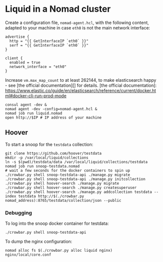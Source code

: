 # Liquid in a Nomad cluster
Create a configuration file, `nomad-agent.hcl`, with the following content,
adapted to your machine in case `eth0` is not the main network interface:

```hcl
advertise {
  http = "{{ GetInterfaceIP `eth0` }}"
  serf = "{{ GetInterfaceIP `eth0` }}"
}

client {
  enabled = true
  network_interface = "eth0"
}
```

Increase `vm.max_map_count` to at least 262144, to make elasticsearch happy -
see [the official documentation][] for details.
[the official documentation]: https://www.elastic.co/guide/en/elasticsearch/reference/current/docker.html#docker-cli-run-prod-mode


```shell
consul agent -dev &
nomad agent -dev -config=nomad-agent.hcl &
nomad job run liquid.nomad
open http://$IP # IP address of your machine
```

## Hoover
To start a snoop for the `testdata` collection:
```shell
git clone https://github.com/hoover/testdata
mkdir -p /var/local/liquid/collections
ln -s $(pwd)/testdata/data /var/local/liquid/collections/testdata
nomad job run snoop-testdata.nomad
# wait a few seconds for the docker containers to spin up
./crowbar.py shell snoop-testdata-api ./manage.py migrate
./crowbar.py shell snoop-testdata-api ./manage.py initcollection
./crowbar.py shell hoover-search ./manage.py migrate
./crowbar.py shell hoover-search ./manage.py createsuperuser
./crowbar.py shell hoover-search ./manage.py addcollection testdata --index testdata http://$(./crowbar.py nomad_address):8765/testdata/collection/json --public
```

### Debugging
To log into the snoop docker container for testdata:
```shell
./crowbar.py shell snoop-testdata-api
```

To dump the nginx configuration:
```shell
nomad alloc fs $(./crowbar.py alloc liquid nginx) nginx/local/core.conf
```
